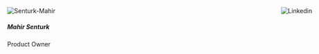 <div id="mahir"><a href="https://www.linkedin.com/in/mahirsenturk/" target="_blank"><img src="media/Linkedin-icon.png" alt="Linkedin"> </a></div>
<img src="media/Senturk-Mahir.png" alt="Senturk-Mahir" class="pb-1 img-fluid rounded-circle">

##### Mahir Senturk

Product Owner

<style>
  #mahir img {
    position:absolute;
    right: 3%;
    max-width: 25%;
  }
</style>